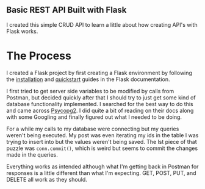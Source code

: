 ## Basic REST API Built with Flask

I created this simple CRUD API to learn a little about how creating API's with Flask works.  

# The Process

I created a Flask project by first creating a Flask environment by following the [installation](https://flask.palletsprojects.com/en/1.1.x/installation/#installation) and [quickstart](https://flask.palletsprojects.com/en/1.1.x/quickstart/#) guides in the Flask documentation.

I first tried to get server side variables to be modified by calls from Postman, but decided quickly after that I should try to just get some kind of database functionality implemented.  I searched for the best way to do this and came across [Psycopg2](https://www.psycopg.org/docs/).  I did quite a bit of reading on their docs along with some Googling and finally figured out what I needed to be doing.

For a while my calls to my database were connecting but my queries weren't being executed.  My post was even iterating my ids in the table I was trying to insert into but the values weren't being saved.  The lst piece of that puzzle was `conn.commit()`, which is weird but seems to commit the changes made in the queries.

Everything works as intended although what I'm getting back in Postman for responses is a little different than what I'm expecting.  GET, POST, PUT, and DELETE all work as they should.